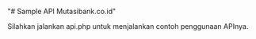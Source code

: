 "# Sample API Mutasibank.co.id" 

Silahkan jalankan api.php untuk menjalankan contoh penggunaan APInya.
